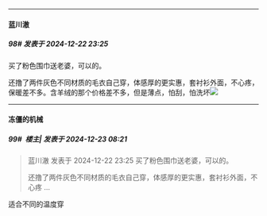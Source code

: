 ﻿
*****

####  蓝川澈  
##### 98#       发表于 2024-12-22 23:25

买了粉色围巾送老婆，可以的。

还撸了两件灰色不同材质的毛衣自己穿，体感厚的更实惠，套衬衫外面，不心疼，保暖差不多。含羊绒的那个价格差不多，但是薄点，怕刮，怕洗坏<img src="https://static.saraba1st.com/image/smiley/face2017/018.png" referrerpolicy="no-referrer">


*****

####  冻僵的机械  
##### 99#         楼主| 发表于 2024-12-23 08:21

<blockquote>蓝川澈 发表于 2024-12-22 23:25
买了粉色围巾送老婆，可以的。

还撸了两件灰色不同材质的毛衣自己穿，体感厚的更实惠，套衬衫外面，不心疼 ...</blockquote>
适合不同的温度穿

